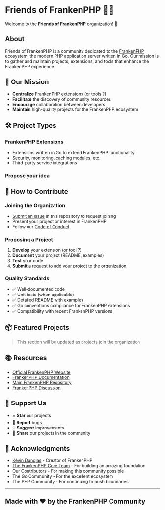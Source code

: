 # Friends of FrankenPHP 🧟‍♂️

Welcome to the **Friends of FrankenPHP** organization! 🎉

## About

Friends of FrankenPHP is a community dedicated to the [FrankenPHP](https://frankenphp.dev/) ecosystem, the modern PHP application server written in Go. Our mission is to gather and maintain projects, extensions, and tools that enhance the FrankenPHP experience.

## 🚀 Our Mission

- **Centralize** FrankenPHP extensions (or tools ?)
- **Facilitate** the discovery of community resources
- **Encourage** collaboration between developers
- **Maintain** high-quality projects for the FrankenPHP ecosystem

## 🛠️ Project Types

### FrankenPHP Extensions

- Extensions written in Go to extend FrankenPHP functionality
- Security, monitoring, caching modules, etc.
- Third-party service integrations

<!--
### Development Tools ?

- Utilities to facilitate development with FrankenPHP ?
- Deployment and configuration scripts ?
- Templates and boilerplates ?

### Documentation and Resources ?

- Guides and tutorials
- Usage examples
- Best practices
-->

### Propose your idea

## 🤝 How to Contribute

### Joining the Organization

- [Submit an issue](https://github.com/FriendsOfFrankenPHP/.github/issues/new) in this repository to request joining
- Present your project or interest in FrankenPHP
- Follow our [Code of Conduct](CODE_OF_CONDUCT.md)

### Proposing a Project

1. **Develop** your extension (or tool ?)
2. **Document** your project (README, examples)
3. **Test** your code
4. **Submit** a request to add your project to the organization

### Quality Standards

- ✅ Well-documented code
- ✅ Unit tests (when applicable)
- ✅ Detailed README with examples
- ✅ Go conventions compliance for FrankenPHP extensions
- ✅ Compatibility with recent FrankenPHP versions

## 📦 Featured Projects

> This section will be updated as projects join the organization

## 📚 Resources

- [Official FrankenPHP Website](https://frankenphp.dev/)
- [FrankenPHP Documentation](https://frankenphp.dev/docs/)
- [Main FrankenPHP Repository](https://github.com/php/frankenphp)
- [FrankenPHP Discussion](https://github.com/php/frankenphp/discussions)

## 🌟 Support Us

- ⭐ **Star** our projects
- 🐛 **Report** bugs
- 💡 **Suggest** improvements
- 📢 **Share** our projects in the community

## 🙏 Acknowledgments

- [Kévin Dunglas](https://github.com/dunglas) - Creator of FrankenPHP
- [The FrankenPHP Core Team](https://github.com/php/frankenphp/graphs/contributors) - For building an amazing foundation
- Our Contributors - For making this community possible
- The Go Community - For the excellent ecosystem
- The PHP Community - For continuing to push boundaries

<!--
## 📞 Contact

- 💬 Start a [Discussion](../../discussions)
- 🐛 Report issues via [Issues](../../issues)
- 📧 Contact maintainers
-->
---

## Made with ❤️ by the FrankenPHP Community
